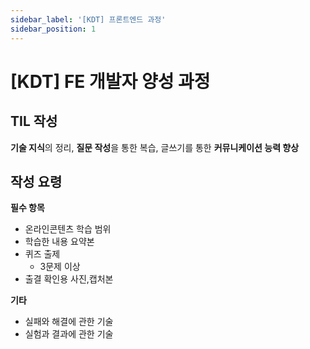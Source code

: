 ```yaml
---
sidebar_label: '[KDT] 프론트엔드 과정'
sidebar_position: 1
---
```


# &#91;KDT&#93; FE 개발자 양성 과정 

## TIL 작성

**기술 지식**의 정리, **질문 작성**을 통한 복습, 글쓰기를 통한 **커뮤니케이션 능력 향상**

## 작성 요령

**필수 항목**
- 온라인콘텐츠 학습 범위
- 학습한 내용 요약본
- 퀴즈 출제
    - 3문제 이상
- 출결 확인용 사진,캡처본

**기타**
- 실패와 해결에 관한 기술
- 실험과 결과에 관한 기술